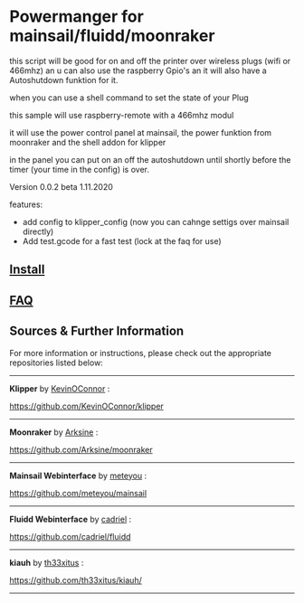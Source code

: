 # Powermanger for mainsail/fluidd/moonraker
this script will be good for on and off the printer over wireless plugs (wifi or 466mhz) an u can also use the raspberry Gpio's
an it will also have a Autoshutdown funktion for it. 

when you can use a shell command to set the state of your Plug 

this sample will use raspberry-remote with a 466mhz modul

it will use the power control panel at mainsail, the power funktion from moonraker and the shell addon for klipper

in the panel you can put on an off the autoshutdown until shortly before the timer (your time in the config) is over.


Version 0.0.2 beta 1.11.2020

features:
 - add config to klipper_config (now you can cahnge settigs over mainsail directly)
 - Add test.gcode for a fast test (lock at the faq for use)

## [Install](https://github.com/Raabi91/powermanager/blob/main/docs/Install.md)
## [FAQ](https://github.com/Raabi91/powermanager/blob/main/docs/faq.md)
## Sources & Further Information

For more information or instructions, please check out the appropriate repositories listed below:

---

**Klipper** by [KevinOConnor](https://github.com/KevinOConnor) :

https://github.com/KevinOConnor/klipper

---


**Moonraker** by [Arksine](https://github.com/Arksine) :

https://github.com/Arksine/moonraker

---

**Mainsail Webinterface** by [meteyou](https://github.com/meteyou) :

https://github.com/meteyou/mainsail

---

**Fluidd Webinterface** by [cadriel](https://github.com/cadriel) :

https://github.com/cadriel/fluidd

---
**kiauh** by [th33xitus](https://github.com/th33xitus) :

https://github.com/th33xitus/kiauh/

---
